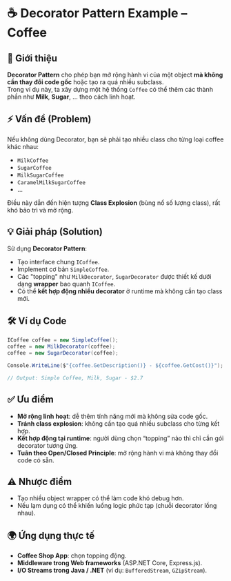 # ☕ Decorator Pattern Example – Coffee

## 📌 Giới thiệu

**Decorator Pattern** cho phép bạn mở rộng hành vi của một object **mà không cần thay đổi code gốc** hoặc tạo ra quá nhiều subclass.  
Trong ví dụ này, ta xây dựng một hệ thống `Coffee` có thể thêm các thành phần như **Milk**, **Sugar**, ... theo cách linh hoạt.

## ⚡ Vấn đề (Problem)

Nếu không dùng Decorator, bạn sẽ phải tạo nhiều class cho từng loại coffee khác nhau:

- `MilkCoffee`
- `SugarCoffee`
- `MilkSugarCoffee`
- `CaramelMilkSugarCoffee`
- ...

Điều này dẫn đến hiện tượng **Class Explosion** (bùng nổ số lượng class), rất khó bảo trì và mở rộng.

## 💡 Giải pháp (Solution)

Sử dụng **Decorator Pattern**:

- Tạo interface chung `ICoffee`.
- Implement cơ bản `SimpleCoffee`.
- Các "topping" như `MilkDecorator`, `SugarDecorator` được thiết kế dưới dạng **wrapper** bao quanh `ICoffee`.
- Có thể **kết hợp động nhiều decorator** ở runtime mà không cần tạo class mới.

## 🛠️ Ví dụ Code

```csharp
ICoffee coffee = new SimpleCoffee();
coffee = new MilkDecorator(coffee);
coffee = new SugarDecorator(coffee);

Console.WriteLine($"{coffee.GetDescription()} - ${coffee.GetCost()}");

// Output: Simple Coffee, Milk, Sugar - $2.7

```

## ✅ Ưu điểm

- **Mở rộng linh hoạt**: dễ thêm tính năng mới mà không sửa code gốc.
- **Tránh class explosion**: không cần tạo quá nhiều subclass cho từng kết hợp.
- **Kết hợp động tại runtime**: người dùng chọn “topping” nào thì chỉ cần gói decorator tương ứng.
- **Tuân theo Open/Closed Principle**: mở rộng hành vi mà không thay đổi code có sẵn.

## ⚠️ Nhược điểm

- Tạo nhiều object wrapper có thể làm code khó debug hơn.
- Nếu lạm dụng có thể khiến luồng logic phức tạp (chuỗi decorator lồng nhau).

## 🌍 Ứng dụng thực tế

- **Coffee Shop App**: chọn topping động.
- **Middleware trong Web frameworks** (ASP.NET Core, Express.js).
- **I/O Streams trong Java / .NET** (ví dụ: `BufferedStream`, `GZipStream`).
